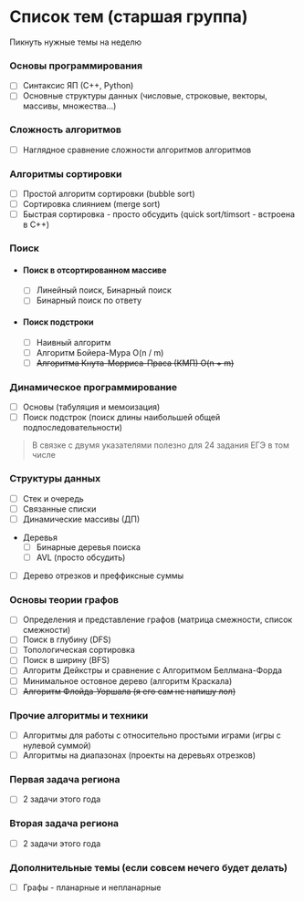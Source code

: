 # Список тем (старшая группа)
Пикнуть нужные темы на неделю

### Основы программирования
   - [ ] Синтаксис ЯП (С++, Python)
   - [ ] Основные структуры данных (числовые, строковые, векторы, массивы, множества...)

### Сложность алгоритмов
   - [ ] Наглядное сравнение сложности алгоритмов алгоритмов

### Алгоритмы сортировки
   - [ ] Простой алгоритм сортировки (bubble sort)
   - [ ] Сортировка слиянием (merge sort)
   - [ ] Быстрая сортировка - просто обсудить (quick sort/timsort - встроена в C++)

### Поиск
 - #### Поиск в отсортированном массиве
   - [ ] Линейный поиск, Бинарный поиск
   - [ ] Бинарный поиск по ответу
 - #### Поиск подстроки
   - [ ] Наивный алгоритм
   - [ ] Алгоритм Бойера-Мура O(n / m)
   - [ ] ~~Алгоритма Кнута-Морриса-Праса (КМП) O(n + m)~~

### Динамическое программирование
   - [ ] Основы (табуляция и мемоизация)
   - [ ] Поиск подстрок (поиск длины наибольшей общей подпоследовательности)
  > В связке с двумя указателями полезно для 24 задания ЕГЭ в том числе

### Структуры данных
   - [ ] Стек и очередь
   - [ ] Связанные списки
   - [ ] Динамические массивы (ДП)
   - Деревья
     - [ ] Бинарные деревья поиска
     - [ ] AVL (просто обсудить)
   - [ ] Дерево отрезков и преффиксные суммы

### Основы теории графов
   - [ ] Определения и представление графов (матрица смежности, список смежности)
   - [ ] Поиск в глубину (DFS)
   - [ ] Топологическая сортировка
   - [ ] Поиск в ширину (BFS)
   - [ ] Алгоритм Дейкстры и сравнение с Алгоритмом Беллмана-Форда
   - [ ] Минимальное остовное дерево (алгоритм Краскала)
   - [ ] ~~Алгоритм Флойда-Уоршала (я его сам не напишу лол)~~

### Прочие алгоритмы и техники
   - [ ] Алгоритмы для работы с относительно простыми играми (игры с нулевой суммой)
   - [ ] Алгоритмы на диапазонах (проекты на деревьях отрезков)

### Первая задача региона
   - [ ] 2 задачи этого года

### Вторая задача региона
   - [ ] 2 задачи этого года

### Дополнительные темы (если совсем нечего будет делать)
   - [ ] Графы - планарные и непланарные